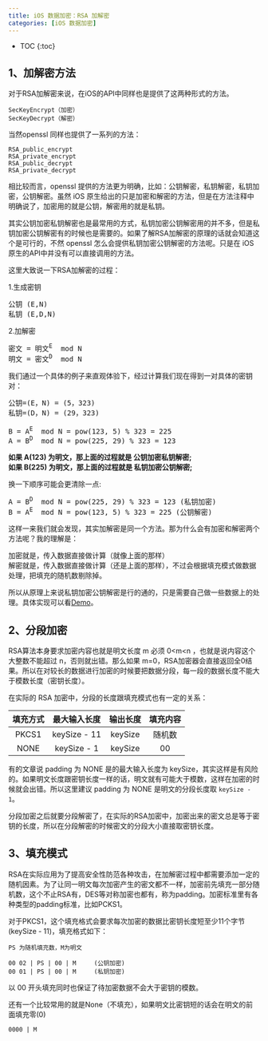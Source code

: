 ```yaml
---
title: iOS 数据加密：RSA 加解密
categories: [iOS 数据加密]
---
```


- TOC
{:toc}

## 1、加解密方法

对于RSA加解密来说，在iOS的API中同样也是提供了这两种形式的方法。

```
SecKeyEncrypt（加密）
SecKeyDecrypt（解密）
```

当然openssl 同样也提供了一系列的方法：

```
RSA_public_encrypt
RSA_private_encrypt
RSA_public_decrypt
RSA_private_decrypt
```

相比较而言，openssl 提供的方法更为明确，比如：公钥解密，私钥解密，私钥加密，公钥解密。虽然 iOS 原生给出的只是加密和解密的方法，但是在方法注释中明确说了，加密用的就是公钥，解密用的就是私钥。

其实公钥加密私钥解密也是最常用的方式，私钥加密公钥解密用的并不多，但是私钥加密公钥解密有的时候也是需要的。如果了解RSA加解密的原理的话就会知道这个是可行的，不然 openssl 怎么会提供私钥加密公钥解密的方法呢。只是在 iOS 原生的API中并没有可以直接调用的方法。

这里大致说一下RSA加解密的过程：

1.生成密钥

<pre>
公钥 (E,N)  
私钥 (E,D,N)
</pre>

2.加解密

<pre>
密文 = 明文<sup>E</sup>  mod N  
明文 = 密文<sup>D</sup>  mod N
</pre>

我们通过一个具体的例子来直观体验下，经过计算我们现在得到一对具体的密钥对：

<pre>
公钥=(E，N) = (5，323)  
私钥=(D，N) = (29，323)  

B = A<sup>E</sup>  mod N = pow(123, 5) % 323 = 225  
A = B<sup>D</sup>  mod N = pow(225, 29) % 323 = 123  
</pre>

**如果 A(123) 为明文，那上面的过程就是 公钥加密私钥解密;**  
**如果 B(225) 为明文，那上面的过程就是 私钥加密公钥解密;**  

换一下顺序可能会更清除一点:    
<pre>
A = B<sup>D</sup>  mod N = pow(225, 29) % 323 = 123 (私钥加密)   
B = A<sup>E</sup>  mod N = pow(123, 5) % 323 = 225 (公钥解密)  
</pre>

这样一来我们就会发现，其实加解密是同一个方法。那为什么会有加密和解密两个方法呢？我的理解是：

加密就是，传入数据直接做计算（就像上面的那样）  
解密就是，传入数据直接做计算（还是上面的那样），不过会根据填充模式做数据处理，把填充的随机数剔除掉。

所以从原理上来说私钥加密公钥解密是行的通的，只是需要自己做一些数据上的处理。具体实现可以看[Demo](https://github.com/DullDevil/RSADemo)。


## 2、分段加密

RSA算法本身要求加密内容也就是明文长度 m 必须 0<m<n ，也就是说内容这个大整数不能超过 n，否则就出错。那么如果 m=0，RSA加密器会直接返回全0结果。所以在对较长的数据进行加密的时候要把数据分段，每一段的数据长度不能大于模数长度（密钥长度）。

在实际的 RSA 加密中，分段的长度跟填充模式也有一定的关系：

|填充方式|最大输入长度|输出长度|填充内容|
|:-:|:-:|:-:|:-:|
|PKCS1| keySize - 11 | keySize | 随机数|
|NONE | keySize - 1 | keySize | 00 |


有的文章说 padding 为 NONE 是的最大输入长度为 keySize，其实这样是有风险的。如果明文长度跟密钥长度一样的话，明文就有可能大于模数，这样在加密的时候就会出错。所以这里建议 padding 为 NONE 是明文的分段长度取 `keySize - 1`。

分段加密之后就要分段解密了，在实际的RSA加密中，加密出来的密文总是等于密钥的长度，所以在分段解密的时候密文的分段大小直接取密钥长度。

## 3、填充模式

RSA在实际应用为了提高安全性防范各种攻击，在加解密过程中都需要添加一定的随机因素。为了让同一明文每次加密产生的密文都不一样，加密前先填充一部分随机数，这个不止RSA有，DES等对称加密也都有，称为padding。加密标准里有各种类型的padding标准，比如PCKS1。

对于PKCS1，这个填充格式会要求每次加密的数据比密钥长度短至少11个字节(keySize - 11)，填充格式如下：

```
PS 为随机填充数，M为明文

00 02 | PS | 00 | M     (公钥加密)
00 01 | PS | 00 | M     (私钥加密)
```
以 00 开头填充同时也保证了待加密数据不会大于密钥的模数。

还有一个比较常用的就是None（不填充），如果明文比密钥短的话会在明文的前面填充零(0)

```
0000 | M
```
